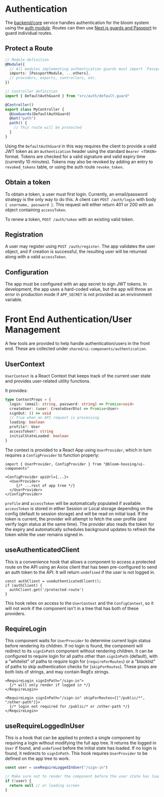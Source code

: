 # Authentication

The [backend/core](./backend/core) service handles authentication for the bloom system using the
[auth module](backend/core/src/auth). Routes can then use
[Nest.js guards and Passport](ihttps://docs.nestjs.com/techniques/authentication#authentication) to guard individual
routes.

## Protect a Route

```typescript
// Module definition
@Module({
  // All modules implementing authentication guards must import `PassportModule`
  imports: [PassportModule, ...others],
  // providers, exports, controllers, etc.
})

// Controller definition
import { DefaultAuthGuard } from "src/auth/default.guard"

@Controller()
export class MyController {
  @UseGuards(DefaultAuthGuard)
  @Get("path")
  path() {
    // This route will be protected
  }
}
```

Using the `DefaultAuthGuard` in this way requires the client to provide a valid JWT token as an
`Authentication` header using the standard `Bearer <TOKEN>` format. Tokens are checked for a valid signature and
valid expiry time (currently 10 minutes). Tokens may also be revoked by adding an entry to `revoked_tokens` table, or
using the auth route `revoke_token`.


## Obtain a token

To obtain a token, a user must first login. Currently, an email/password strategy is the only way to do this. A
client can `POST /auth/login` with body `{ username, password }`. This request will either return 401 or 200 with an
object containing `accessToken`.

To renew a token, `POST /auth/token` with an existing valid token.

## Registration

A user may register using `POST /auth/register`. The app validates the user object, and if creation is successful, the
resulting user will be returned along with a valid `accessToken`.

## Configuration

The app must be configured with an app secret to sign JWT tokens. In development, the app uses a hard-coded value, but
the app will throw an error in production mode if `APP_SECRET` is not provided as an environment variable.


# Front End Authentication/User Management

A few tools are provided to help handle authentication/users in the front end. These are collected under 
`shared/ui-components/authentication`. 

## UserContext

`UserContext` is a React Context that keeps track of the current user state and provides user-related utility
functions.

It provides:

```typescript
type ContextProps = {
  login: (email: string, password: string) => Promise<void>
  createUser: (user: CreateUserDto) => Promise<User>
  signOut: () => void
  // True when an API request is processing
  loading: boolean
  profile?: User
  accessToken?: string
  initialStateLoaded: boolean
}
```

The context is provided to a React App using `UserProvider`, which in turn requires a `ConfigProvider` to function
properly:

```tsx
import { UserProvider, ConfigProvider } from "@bloom-housing/ui-components"

<ConfigProvider apiUrl={...}>
  <UserProvider>
     {/* ...rest of app tree */}
  </UserProvider>
</ConfigProvider>
```

`profile` and `accessToken` will be automatically populated if available. `accessToken` is stored in either Session
or Local storage depending on the config (default to session storage) and will be read on initial load. If the token
is current, the provider will attempt to fetch the user profile (and verify login status at the same time). The
provider also reads the token for the expiry and automatically schedules background updates to refresh the token
while the user remains signed in.

## useAuthenticatedClient

This is a convenience hook that allows a component to access a protected route on the API using an Axios client that
has been pre-configured to send an auth token to the API. It will return `undefined` if the user is not logged in.

```tsx
const authClient = useAuthenticatedClient();
if (authClient) {
  authClient.get('/protected-route')
}
```

This hook relies on access to the `UserContext` and the `ConfigContext`, so it will not work if the component isn't
in a tree that has both of these providers.

## RequireLogin

This component waits for `UserProvider` to determine current login status before rendering its children. If no login
is found, the component will redirect to its `signInPath` component without rendering children. It can be configured
to require login for all paths other than `signInPath` (default), with a "whitelist" of paths to require login for
(`requireForRoutes`) or a "blacklist" of paths to skip authentication checks for (`skipForRoutes`). These props are
both lists of strings, and may contain RegEx strings.

```tsx
<RequireLogin signInPath="/sign-in">
  {/* will only render if logged in */}
</RequireLogin>

<RequireLogin signInPath="/sign-in" skipForRoutes={["/public/*", "/other-path"]}>
  {/* login not required for /public/* or /other-path */}
</RequireLogin>
```

## useRequireLoggedInUser

This is a hook that can be applied to protect a single component by requiring a login without modifying the full app
tree. It returns the logged in `User` if found, and `undefined` before the initial state has loaded. If no login is
found, it redirects to `signInPath`. This hook requires `UserProvider` to be defined on the app tree to work. 

```typescript
const user = useRequireLoggedInUser("/sign-in")

// Make sure not to render the component before the user state has loaded
if (!user) {
  return null // or loading screen
}
```
